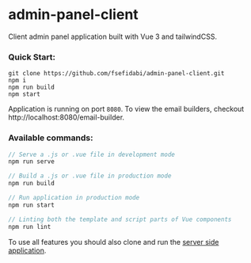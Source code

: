 # admin-panel-client

Client admin panel application built with Vue 3 and tailwindCSS.

### Quick Start:

```
git clone https://github.com/fsefidabi/admin-panel-client.git
npm i
npm run build
npm start
```

Application is running on port `8080`. To view the email builders, checkout http://localhost:8080/email-builder.

### Available commands:

```javascript
// Serve a .js or .vue file in development mode
npm run serve

// Build a .js or .vue file in production mode
npm run build

// Run application in production mode
npm run start

// Linting both the template and script parts of Vue components
npm run lint
```

To use all features you should also clone and run the [server side application](https://github.com/fsefidabi/admin-panel-sever.git).
